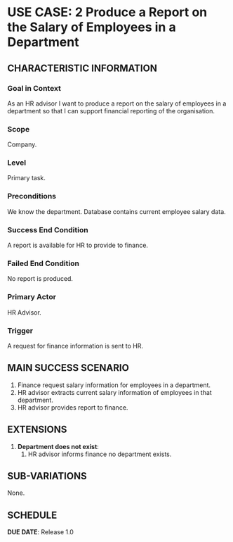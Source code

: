 # USE CASE: 2 Produce a Report on the Salary of Employees in a Department
 
 ## CHARACTERISTIC INFORMATION
 
 ### Goal in Context
 
 As an HR advisor I want to produce a report on the salary of employees in a department so that I can support financial reporting of the organisation.
 
 ### Scope
 
 Company.
 
 ### Level
 
 Primary task.
 
 ### Preconditions
 
 We know the department. Database contains current employee salary data.
 
 ### Success End Condition
 
 A report is available for HR to provide to finance.
 
 ### Failed End Condition
 
 No report is produced.
 
 ### Primary Actor
 
 HR Advisor.
 
 ### Trigger
 
 A request for finance information is sent to HR.
 
 ## MAIN SUCCESS SCENARIO
 
 1. Finance request salary information for employees in a department.
 3. HR advisor extracts current salary information of employees in that department.
 4. HR advisor provides report to finance.
 
 ## EXTENSIONS
 
 1. **Department does not exist**:
     1. HR advisor informs finance no department exists.
 
 ## SUB-VARIATIONS
 
 None.
 
 ## SCHEDULE
 
 **DUE DATE**: Release 1.0
